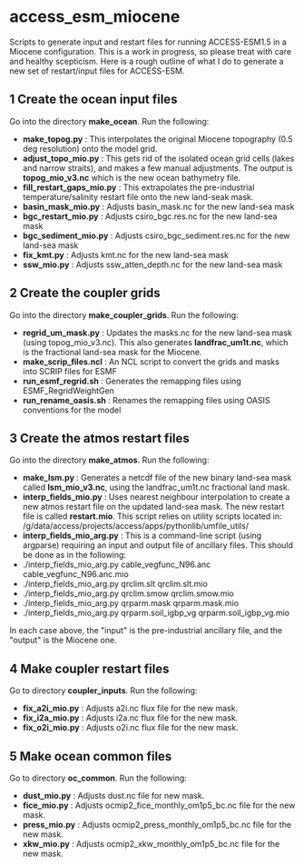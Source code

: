# access_esm_miocene
Scripts to generate input and restart files for running ACCESS-ESM1.5 in a Miocene configuration. This is a work in progress, so please treat with care and healthy scepticism. Here is a rough outline of what I do to generate a new set of restart/input files for ACCESS-ESM.

## 1 Create the ocean input files

Go into the directory **make_ocean**. Run the following:

- **make_topog.py** : This interpolates the original Miocene topography (0.5 deg resolution) onto the model grid.
- **adjust_topo_mio.py** : This gets rid of the isolated ocean grid cells (lakes and narrow straits), and makes a few manual adjustments. The output is **topog_mio_v3.nc** which is the new ocean bathymetry file.
- **fill_restart_gaps_mio.py** : This extrapolates the pre-industrial temperature/salinity restart file onto the new land-seak mask.
- **basin_mask_mio.py** : Adjusts basin_mask.nc for the new land-sea mask
- **bgc_restart_mio.py** : Adjusts csiro_bgc.res.nc for the new land-sea mask
- **bgc_sediment_mio.py** : Adjusts csiro_bgc_sediment.res.nc for the new land-sea mask
- **fix_kmt.py** : Adjusts kmt.nc for the new land-sea mask
- **ssw_mio.py** : Adjusts ssw_atten_depth.nc for the new land-sea mask

## 2 Create the coupler grids

Go into the directory **make_coupler_grids**. Run the following:

- **regrid_um_mask.py** : Updates the masks.nc for the new land-sea mask (using topog_mio_v3.nc). This also generates **landfrac_um1t.nc**, which is the fractional land-sea mask for the Miocene.
- **make_scrip_files.ncl** : An NCL script to convert the grids and masks into SCRIP files for ESMF
- **run_esmf_regrid.sh** : Generates the remapping files using ESMF_RegridWeightGen
- **run_rename_oasis.sh** : Renames the remapping files using OASIS conventions for the model

## 3 Create the atmos restart files

Go into the directory **make_atmos**. Run the following:

- **make_lsm.py** : Generates a netcdf file of the new binary land-sea mask called **lsm_mio_v3.nc**, using the landfrac_um1t.nc fractional land mask.
- **interp_fields_mio.py** : Uses nearest neighbour interpolation to create a new atmos restart file on the updated land-sea mask. The new restart file is called **restart.mio**. This script relies on utility scripts located in:
/g/data/access/projects/access/apps/pythonlib/umfile_utils/
- **interp_fields_mio_arg.py** : This is a command-line script (using argparse) requiring an input and output file of ancillary files. This should be done as in the following:
- ./interp_fields_mio_arg.py cable_vegfunc_N96.anc cable_vegfunc_N96.anc.mio
- ./interp_fields_mio_arg.py qrclim.slt qrclim.slt.mio
- ./interp_fields_mio_arg.py qrclim.smow qrclim.smow.mio
- ./interp_fields_mio_arg.py qrparm.mask qrparm.mask.mio
- ./interp_fields_mio_arg.py qrparm.soil_igbp_vg qrparm.soil_igbp_vg.mio

In each case above, the "input" is the pre-industrial ancillary file, and the "output" is the Miocene one.

## 4 Make coupler restart files

Go to directory **coupler_inputs**. Run the following:

- **fix_a2i_mio.py** : Adjusts a2i.nc flux file for the new mask.
- **fix_i2a_mio.py** : Adjusts i2a.nc flux file for the new mask.
- **fix_o2i_mio.py** : Adjusts o2i.nc flux file for the new mask.

## 5 Make ocean common files

Go to directory **oc_common**. Run the following:

- **dust_mio.py** : Adjusts dust.nc file for new mask.
- **fice_mio.py** : Adjusts ocmip2_fice_monthly_om1p5_bc.nc file for the new mask.
- **press_mio.py** : Adjusts ocmip2_press_monthly_om1p5_bc.nc file for the new mask.
- **xkw_mio.py** : Adjusts ocmip2_xkw_monthly_om1p5_bc.nc file for the new mask.